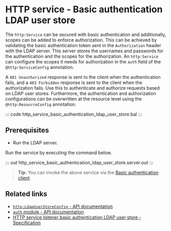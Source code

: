 # HTTP service - Basic authentication LDAP user store

The `http:Service` can be secured with basic authentication and additionally, scopes can be added to enforce authorization. This can be achieved by validating the basic authentication token sent in the `Authorization` header with the LDAP server. This server stores the usernames and passwords for the authentication and the scopes for the authorization. An `http:Service` can configure the scopes it needs for authorization in the `auth` field of the `@http:ServiceConfig` annotation. 

A `401 Unauthorized` response is sent to the client when the authentication fails, and a `403 Forbidden` response is sent to the client when the authorization fails. Use this to authenticate and authorize requests based on LDAP user stores. Furthermore, the authentication and authorization configurations can be overwritten at the resource level using the `@http:ResourceConfig` annotation.

::: code http_service_basic_authentication_ldap_user_store.bal :::

## Prerequisites
- Run the LDAP server.

Run the service by executing the command below.

::: out http_service_basic_authentication_ldap_user_store.server.out :::

>**Tip:** You can invoke the above service via the [Basic authentication client](/learn/by-example/http-client-basic-authentication).

## Related links
- [`http:LdapUserStoreConfig` - API documentation](https://lib.ballerina.io/ballerina/http/latest/records/LdapUserStoreConfig)
- [`auth` module - API documentation](https://lib.ballerina.io/ballerina/auth/latest/)
- [HTTP service listener basic authentication LDAP user store - Specification](/spec/http/#9112-listener---basic-auth---ldap-user-store)
